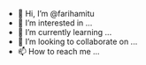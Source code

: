 - 👋 Hi, I’m @farihamitu
- 👀 I’m interested in ...
- 🌱 I’m currently learning ...
- 💞️ I’m looking to collaborate on ...
- 📫 How to reach me ...

<!---
farihamitu/farihamitu is a ✨ special ✨ repository because its `README.md` (this file) appears on your GitHub profile.
You can click the Preview link to take a look at your changes.
--->
